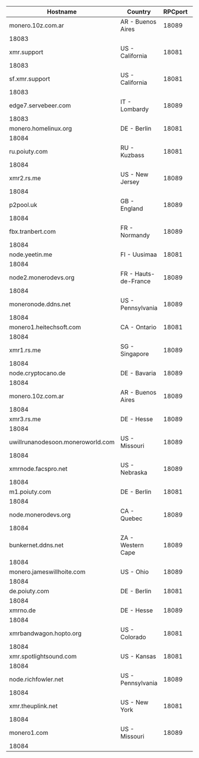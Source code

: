 Hostname | Country | RPCport | P2Pport
--- | --- | --- | ---
monero.10z.com.ar | AR - Buenos Aires | 18089
 | 18083
xmr.support | US - California | 18081
 | 18083
sf.xmr.support | US - California | 18081
 | 18083
edge7.servebeer.com | IT - Lombardy | 18089
 | 18083
monero.homelinux.org | DE - Berlin | 18081
 | 18084
ru.poiuty.com | RU - Kuzbass | 18081
 | 18084
xmr2.rs.me | US - New Jersey | 18089
 | 18084
p2pool.uk | GB - England | 18089
 | 18084
fbx.tranbert.com | FR - Normandy | 18089
 | 18084
node.yeetin.me | FI - Uusimaa | 18081
 | 18084
node2.monerodevs.org | FR - Hauts-de-France | 18089
 | 18084
moneronode.ddns.net | US - Pennsylvania | 18089
 | 18084
monero1.heitechsoft.com | CA - Ontario | 18081
 | 18084
xmr1.rs.me | SG - Singapore | 18089
 | 18084
node.cryptocano.de | DE - Bavaria | 18089
 | 18084
monero.10z.com.ar | AR - Buenos Aires | 18089
 | 18084
xmr3.rs.me | DE - Hesse | 18089
 | 18084
uwillrunanodesoon.moneroworld.com | US - Missouri | 18089
 | 18084
xmrnode.facspro.net | US - Nebraska | 18089
 | 18084
m1.poiuty.com | DE - Berlin | 18081
 | 18084
node.monerodevs.org | CA - Quebec | 18089
 | 18084
bunkernet.ddns.net | ZA - Western Cape | 18089
 | 18084
monero.jameswillhoite.com | US - Ohio | 18089
 | 18084
de.poiuty.com | DE - Berlin | 18081
 | 18084
xmrno.de | DE - Hesse | 18089
 | 18084
xmrbandwagon.hopto.org | US - Colorado | 18081
 | 18084
xmr.spotlightsound.com | US - Kansas | 18081
 | 18084
node.richfowler.net | US - Pennsylvania | 18089
 | 18084
xmr.theuplink.net | US - New York | 18081
 | 18084
monero1.com | US - Missouri | 18089
 | 18084
